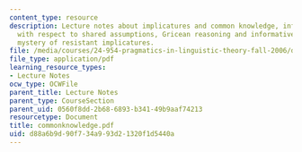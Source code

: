 ```yaml
---
content_type: resource
description: Lecture notes about implicatures and common knowledge, informativeness
  with respect to shared assumptions, Gricean reasoning and informativeness, and the
  mystery of resistant implicatures.
file: /media/courses/24-954-pragmatics-in-linguistic-theory-fall-2006/d88a6b9d90f734a993d21320f1d5440a_commonknowledge.pdf
file_type: application/pdf
learning_resource_types:
- Lecture Notes
ocw_type: OCWFile
parent_title: Lecture Notes
parent_type: CourseSection
parent_uid: 0560f8dd-2b68-6893-b341-49b9aaf74213
resourcetype: Document
title: commonknowledge.pdf
uid: d88a6b9d-90f7-34a9-93d2-1320f1d5440a
---
```


